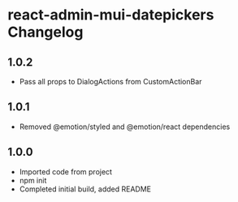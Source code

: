 # react-admin-mui-datepickers Changelog

## 1.0.2

-   Pass all props to DialogActions from CustomActionBar

## 1.0.1

-   Removed @emotion/styled and @emotion/react dependencies

## 1.0.0

-   Imported code from project
-   npm init
-   Completed initial build, added README
